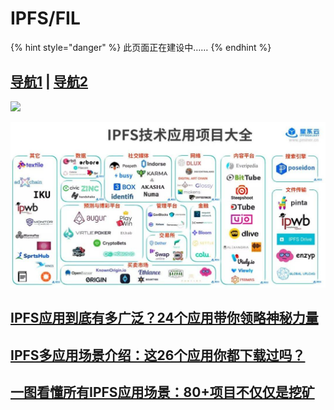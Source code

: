 # IPFS/FIL

{% hint style="danger" %}
此页面正在建设中……
{% endhint %}

## [导航1](https://www.ipfshub.com) | [导航2](https://ipfs.bar)

![](../../.gitbook/assets/v2-e4c6e350e544fea0714a457fad3336b3\_1440w.jpeg)

![](../../.gitbook/assets/201904031530111.jpeg)

## [IPFS应用到底有多广泛？24个应用带你领略神秘力量](https://zhuanlan.zhihu.com/p/99583718)

## [IPFS多应用场景介绍：这26个应用你都下载过吗？](https://zhuanlan.zhihu.com/p/112503120)

## [一图看懂所有IPFS应用场景：80+项目不仅仅是挖矿](https://www.8btc.com/media/385907)
